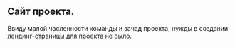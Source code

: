 ## Сайт проекта.

Ввиду малой часленности команды и зачад проекта, нужды в создании лендинг-страницы для проекта не было.